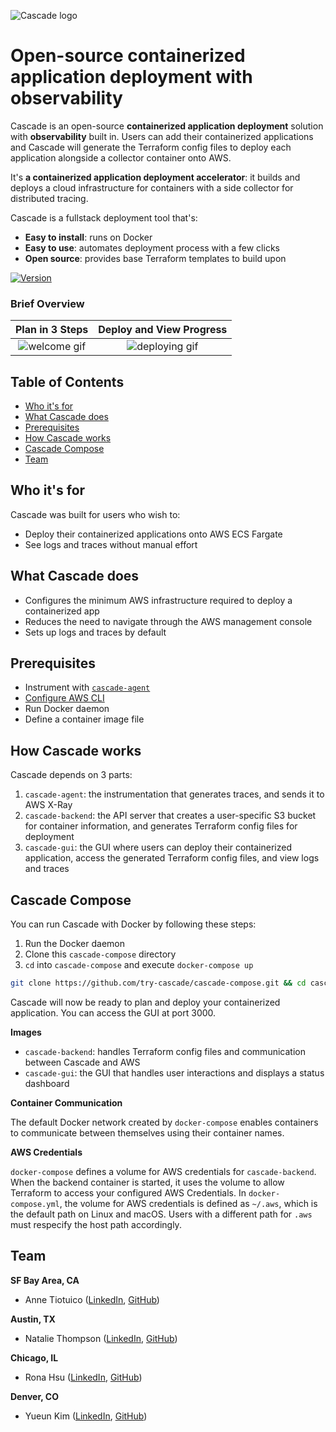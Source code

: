 ![Cascade logo](https://i.ibb.co/88LznWt/Risorsa-17s.png)

# Open-source containerized application deployment with observability

Cascade is an open-source **containerized application deployment** solution with **observability** built in. 
Users can add their containerized applications and Cascade will generate the Terraform config files to deploy each application alongside a collector container onto AWS.

It's **a containerized application deployment accelerator**: it builds and deploys a cloud infrastructure for containers with a side collector for distributed tracing.

Cascade is a fullstack deployment tool that's:
- **Easy to install**: runs on Docker 
- **Easy to use**: automates deployment process with a few clicks
- **Open source**: provides base Terraform templates to build upon

[![Version](https://img.shields.io/badge/npm-1.0.0-green)](https://www.npmjs.com/package/cascade-agent)

### Brief Overview
Plan in 3 Steps           |  Deploy and View Progress
:------------------------:|:------------------------:
![welcome gif](https://i.ibb.co/j418gnq/welcome.gif)|![deploying gif](https://i.ibb.co/PmGx7Rw/deploystack.gif)



## Table of Contents
- [Who it's for](#who-its-for)
- [What Cascade does](#what-cascade-does)
- [Prerequisites](#prerequisites)
- [How Cascade works](#how-cascade-works)
- [Cascade Compose](#cascade-compose)
- [Team](#team)

## Who it's for
Cascade was built for users who wish to:

- Deploy their containerized applications onto AWS ECS Fargate
- See logs and traces without manual effort

## What Cascade does

- Configures the minimum AWS infrastructure required to deploy a containerized app
- Reduces the need to navigate through the AWS management console
- Sets up logs and traces by default

## Prerequisites

- Instrument with [`cascade-agent`](https://www.npmjs.com/package/cascade-agent)
- [Configure AWS CLI](https://docs.aws.amazon.com/cli/latest/userguide/cli-chap-configure.html) 
- Run Docker daemon
- Define a container image file


## How Cascade works

Cascade depends on 3 parts:
1. `cascade-agent`: the instrumentation that generates traces, and sends it to AWS X-Ray
2. `cascade-backend`: the API server that creates a user-specific S3 bucket for container information, and generates Terraform config files for deployment
3. `cascade-gui`: the GUI where users can deploy their containerized application, access the generated Terraform config files, and view logs and traces


## Cascade Compose

You can run Cascade with Docker by following these steps:
1. Run the Docker daemon
2. Clone this `cascade-compose` directory
3. `cd` into `cascade-compose` and execute `docker-compose up`

```bash
git clone https://github.com/try-cascade/cascade-compose.git && cd cascade-compose && docker-compose up
```

Cascade will now be ready to plan and deploy your containerized application. You can access the GUI at port 3000.

**Images** 
- `cascade-backend`: handles Terraform config files and communication between Cascade and AWS
- `cascade-gui`: the GUI that handles user interactions and displays a status dashboard

**Container Communication**

The default Docker network created by `docker-compose` enables containers to communicate between themselves using their container names.

**AWS Credentials**

`docker-compose` defines a volume for AWS credentials for `cascade-backend`. When the backend container is started, it uses the volume to allow Terraform to access your configured AWS Credentials.
In `docker-compose.yml`, the volume for AWS credentials is defined as `~/.aws`, which is the default path on Linux and macOS. Users with a different path for `.aws` must respecify the host path accordingly.

## Team

**SF Bay Area, CA**
- Anne Tiotuico ([LinkedIn](https://www.linkedin.com/in/annetiotuico/), [GitHub](https://github.com/AnneTiotuico))

**Austin, TX**
- Natalie Thompson ([LinkedIn](https://www.linkedin.com/in/natalie-thompson-61a116110), [GitHub](https://github.com/NatalieAThompson))

**Chicago, IL**
- Rona Hsu ([LinkedIn](https://www.linkedin.com/in/rona-h-a48640246/), [GitHub](https://github.com/Macaroni2629))

**Denver, CO**
- Yueun Kim ([LinkedIn](https://www.linkedin.com/in/???/), [GitHub](https://github.com/yueunk))
